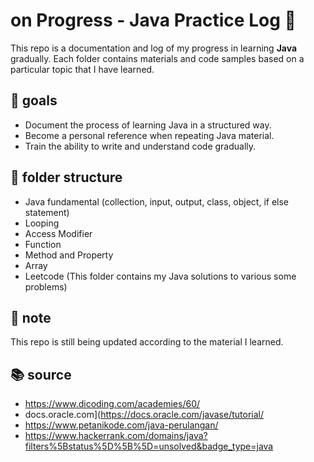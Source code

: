 # on Progress - Java Practice Log 🚀
This repo is a documentation and log of my progress in learning **Java** gradually. Each folder contains materials and code samples based on a particular topic that I have learned.

## 🎯 goals
- Document the process of learning Java in a structured way.
- Become a personal reference when repeating Java material.
- Train the ability to write and understand code gradually.

## 📁 folder structure
- Java fundamental (collection, input, output, class, object, if else statement)
- Looping
- Access Modifier
- Function
- Method and Property
- Array
- Leetcode (This folder contains my Java solutions to various some problems)


## 📌 note
This repo is still being updated according to the material I learned.

## 📚 source 
- https://www.dicoding.com/academies/60/
- docs.oracle.com](https://docs.oracle.com/javase/tutorial/
- https://www.petanikode.com/java-perulangan/
- https://www.hackerrank.com/domains/java?filters%5Bstatus%5D%5B%5D=unsolved&badge_type=java
